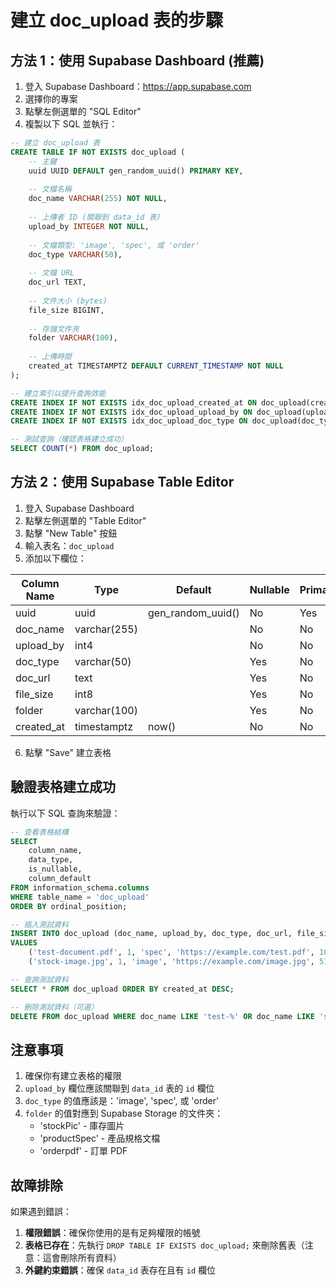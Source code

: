 # 建立 doc_upload 表的步驟

## 方法 1：使用 Supabase Dashboard (推薦)

1. 登入 Supabase Dashboard：https://app.supabase.com
2. 選擇你的專案
3. 點擊左側選單的 "SQL Editor"
4. 複製以下 SQL 並執行：

```sql
-- 建立 doc_upload 表
CREATE TABLE IF NOT EXISTS doc_upload (
    -- 主鍵
    uuid UUID DEFAULT gen_random_uuid() PRIMARY KEY,
    
    -- 文檔名稱
    doc_name VARCHAR(255) NOT NULL,
    
    -- 上傳者 ID (關聯到 data_id 表)
    upload_by INTEGER NOT NULL,
    
    -- 文檔類型: 'image', 'spec', 或 'order'
    doc_type VARCHAR(50),
    
    -- 文檔 URL
    doc_url TEXT,
    
    -- 文件大小 (bytes)
    file_size BIGINT,
    
    -- 存儲文件夾
    folder VARCHAR(100),
    
    -- 上傳時間
    created_at TIMESTAMPTZ DEFAULT CURRENT_TIMESTAMP NOT NULL
);

-- 建立索引以提升查詢效能
CREATE INDEX IF NOT EXISTS idx_doc_upload_created_at ON doc_upload(created_at DESC);
CREATE INDEX IF NOT EXISTS idx_doc_upload_upload_by ON doc_upload(upload_by);
CREATE INDEX IF NOT EXISTS idx_doc_upload_doc_type ON doc_upload(doc_type);

-- 測試查詢（確認表格建立成功）
SELECT COUNT(*) FROM doc_upload;
```

## 方法 2：使用 Supabase Table Editor

1. 登入 Supabase Dashboard
2. 點擊左側選單的 "Table Editor"
3. 點擊 "New Table" 按鈕
4. 輸入表名：`doc_upload`
5. 添加以下欄位：

| Column Name | Type | Default | Nullable | Primary |
|------------|------|---------|----------|---------|
| uuid | uuid | gen_random_uuid() | No | Yes |
| doc_name | varchar(255) | | No | No |
| upload_by | int4 | | No | No |
| doc_type | varchar(50) | | Yes | No |
| doc_url | text | | Yes | No |
| file_size | int8 | | Yes | No |
| folder | varchar(100) | | Yes | No |
| created_at | timestamptz | now() | No | No |

6. 點擊 "Save" 建立表格

## 驗證表格建立成功

執行以下 SQL 查詢來驗證：

```sql
-- 查看表格結構
SELECT 
    column_name, 
    data_type, 
    is_nullable,
    column_default
FROM information_schema.columns
WHERE table_name = 'doc_upload'
ORDER BY ordinal_position;

-- 插入測試資料
INSERT INTO doc_upload (doc_name, upload_by, doc_type, doc_url, file_size, folder)
VALUES 
    ('test-document.pdf', 1, 'spec', 'https://example.com/test.pdf', 1024000, 'productSpec'),
    ('stock-image.jpg', 1, 'image', 'https://example.com/image.jpg', 512000, 'stockPic');

-- 查詢測試資料
SELECT * FROM doc_upload ORDER BY created_at DESC;

-- 刪除測試資料（可選）
DELETE FROM doc_upload WHERE doc_name LIKE 'test-%' OR doc_name LIKE 'stock-%';
```

## 注意事項

1. 確保你有建立表格的權限
2. `upload_by` 欄位應該關聯到 `data_id` 表的 `id` 欄位
3. `doc_type` 的值應該是：'image', 'spec', 或 'order'
4. `folder` 的值對應到 Supabase Storage 的文件夾：
   - 'stockPic' - 庫存圖片
   - 'productSpec' - 產品規格文檔
   - 'orderpdf' - 訂單 PDF

## 故障排除

如果遇到錯誤：

1. **權限錯誤**：確保你使用的是有足夠權限的帳號
2. **表格已存在**：先執行 `DROP TABLE IF EXISTS doc_upload;` 來刪除舊表（注意：這會刪除所有資料）
3. **外鍵約束錯誤**：確保 `data_id` 表存在且有 `id` 欄位